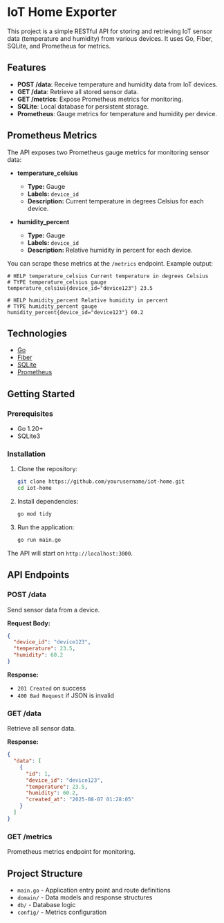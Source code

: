 # IoT Home Exporter

This project is a simple RESTful API for storing and retrieving IoT sensor data (temperature and humidity) from various devices. It uses Go, Fiber, SQLite, and Prometheus for metrics.

## Features

- **POST /data**: Receive temperature and humidity data from IoT devices.
- **GET /data**: Retrieve all stored sensor data.
- **GET /metrics**: Expose Prometheus metrics for monitoring.
- **SQLite**: Local database for persistent storage.
- **Prometheus**: Gauge metrics for temperature and humidity per device.


## Prometheus Metrics

The API exposes two Prometheus gauge metrics for monitoring sensor data:

- **temperature_celsius**  
  - **Type:** Gauge  
  - **Labels:** `device_id`  
  - **Description:** Current temperature in degrees Celsius for each device.

- **humidity_percent**  
  - **Type:** Gauge  
  - **Labels:** `device_id`  
  - **Description:** Relative humidity in percent for each device.

You can scrape these metrics at the `/metrics` endpoint. Example output:

```
# HELP temperature_celsius Current temperature in degrees Celsius
# TYPE temperature_celsius gauge
temperature_celsius{device_id="device123"} 23.5

# HELP humidity_percent Relative humidity in percent
# TYPE humidity_percent gauge
humidity_percent{device_id="device123"} 60.2
```

## Technologies

- [Go](https://golang.org/)
- [Fiber](https://github.com/gofiber/fiber)
- [SQLite](https://www.sqlite.org/)
- [Prometheus](https://prometheus.io/)

## Getting Started

### Prerequisites

- Go 1.20+
- SQLite3

### Installation

1. Clone the repository:
    ```sh
    git clone https://github.com/yourusername/iot-home.git
    cd iot-home
    ```

2. Install dependencies:
    ```sh
    go mod tidy
    ```

3. Run the application:
    ```sh
    go run main.go
    ```

The API will start on `http://localhost:3000`.

## API Endpoints

### POST /data

Send sensor data from a device.

**Request Body:**
```json
{
  "device_id": "device123",
  "temperature": 23.5,
  "humidity": 60.2
}
```

**Response:**
- `201 Created` on success
- `400 Bad Request` if JSON is invalid

### GET /data

Retrieve all sensor data.

**Response:**
```json
{
  "data": [
    {
      "id": 1,
      "device_id": "device123",
      "temperature": 23.5,
      "humidity": 60.2,
      "created_at": "2025-08-07 01:28:05"
    }
  ]
}
```

### GET /metrics

Prometheus metrics endpoint for monitoring.

## Project Structure

- `main.go` - Application entry point and route definitions
- `domain/` - Data models and response structures
- `db/` - Database logic
- `config/` - Metrics configuration

##
